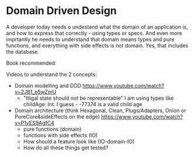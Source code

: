 
# Domain Driven Design

A developer today needs o undestand what the domain of an application is, and how to express that correctly - using types or specs. And even more imprtantly he needs to understand that domain means types and pure functions, and everything with side effects is not domain. Yes, that includes the database. 



Book recommended: 

Videos to understand the 2 concepts:
- Domain modelling and DDD  https://www.youtube.com/watch?v=2JB1_e5wZmU
    * "Illigal state should not be representable" I am using types like childAge: Int. I guess - -77374 is a valid child age
- Domain architecture (think Hexagonal, Clean, Plugs/Adapters, Onion or PureCore&sideEffects on the edge) https://www.youtube.com/watch?v=P1vES9AgfC4
    * pure functions (domain)
    * functions with side effects (IO)
    * How should a feature look like (IO-domain-IO)
    * How do all these things get tested?